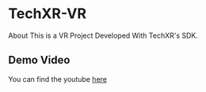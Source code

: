 # TechXR-VR
About This is a VR Project Developed With TechXR's SDK.

## Demo Video
You can find the youtube [here](https://www.youtube.com/shorts/UPjABQ0TI0E)
